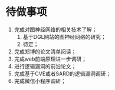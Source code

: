<!--
 * @Author: Suez_kip 287140262@qq.com
 * @Date: 2022-11-23 16:15:03
 * @LastEditTime: 2022-11-23 16:19:28
 * @LastEditors: Suez_kip
 * @Description: 
-->
# 待做事项

1. 完成对图神经网络的相关技术了解；
   1. 基于DGL网站的图神经网络的研究；
   2. 待定；
2. 完成郑博的论文清单阅读；
3. 完成web前端原理进一步调研；
4. 进行逻辑漏洞的前沿论文；
5. 完成基于CVE或者SARD的逻辑漏洞调研；
6. 完成微信小程序调研；

